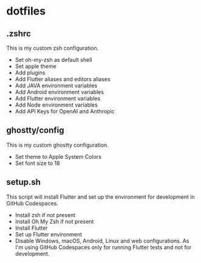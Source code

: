 # dotfiles

## .zshrc

This is my custom zsh configuration.

- Set oh-my-zsh as default shell
- Set apple theme
- Add plugins
- Add Flutter aliases and editors aliases
- Add JAVA environment variables
- Add Android environment variables
- Add Flutter environment variables
- Add Node environment variables
- Add API Keys for OpenAI and Anthropic

## ghostty/config

This is my custom ghostty configuration.

- Set theme to Apple System Colors
- Set font size to 18

## setup.sh

This script will install Flutter and set up the environment for development in GitHub Codespaces.

- Install zsh if not present
- Install Oh My Zsh if not present
- Install Flutter
- Set up Flutter environment
- Disable Windows, macOS, Android, Linux and web configurations. As I'm using GitHub Codespaces only for running Flutter tests and not for development.
